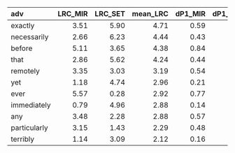 | adv          |   LRC_MIR |   LRC_SET |   mean_LRC |   dP1_MIR |   dP1_SET |   mean_dP1 |    G2_MIR |     G2_SET |    mean_G2 |    f_MIR |      f_SET |     f1_MIR |       f1_SET |    f2_MIR |     f2_SET |
|:-------------|----------:|----------:|-----------:|----------:|----------:|-----------:|----------:|-----------:|-----------:|---------:|-----------:|-----------:|-------------:|----------:|-----------:|
| exactly      |      3.51 |      5.90 |       4.71 |      0.59 |      0.67 |       0.63 |  1,939.47 | 214,404.20 | 108,171.83 |   813.00 |  43,635.00 | 293,963.00 | 3,226,213.00 |  1,114.00 |  61,599.00 |
| necessarily  |      2.66 |      6.23 |       4.44 |      0.43 |      0.72 |       0.57 |  1,688.91 | 219,003.46 | 110,346.18 |   971.00 |  42,708.00 | 293,963.00 | 3,226,213.00 |  1,681.00 |  56,694.00 |
| before       |      5.11 |      3.65 |       4.38 |      0.84 |      0.38 |       0.61 |  1,080.52 |   1,062.13 |   1,071.32 |   290.00 |     311.00 | 293,963.00 | 3,226,213.00 |    294.00 |     748.00 |
| that         |      2.86 |      5.62 |       4.24 |      0.44 |      0.63 |       0.53 |  7,632.21 | 781,016.11 | 394,324.16 | 4,338.00 | 165,411.00 | 293,963.00 | 3,226,213.00 |  7,472.00 | 250,392.00 |
| remotely     |      3.35 |      3.03 |       3.19 |      0.54 |      0.22 |       0.38 |  4,009.84 |  13,354.33 |   8,682.08 | 1,846.00 |   5,679.00 | 293,963.00 | 3,226,213.00 |  2,717.00 |  22,194.00 |
| yet          |      1.18 |      4.74 |       2.96 |      0.21 |      0.48 |       0.34 |    242.23 | 209,055.78 | 104,649.01 |   320.00 |  52,546.00 | 293,963.00 | 3,226,213.00 |    909.00 | 101,707.00 |
| ever         |      5.57 |      0.28 |       2.92 |      0.77 |      0.01 |       0.39 | 15,340.34 |     353.58 |   7,846.96 | 4,718.00 |   5,967.00 | 293,963.00 | 3,226,213.00 |  5,179.00 | 124,592.00 |
| immediately  |      0.79 |      4.96 |       2.88 |      0.14 |      0.52 |       0.33 |    181.20 | 239,462.58 | 119,821.89 |   407.00 |  57,319.00 | 293,963.00 | 3,226,213.00 |  1,442.00 | 103,177.00 |
| any          |      3.48 |      2.28 |       2.88 |      0.57 |      0.13 |       0.35 |  2,511.26 |  23,683.00 |  13,097.13 | 1,082.00 |  15,492.00 | 293,963.00 | 3,226,213.00 |  1,514.00 |  94,152.00 |
| particularly |      3.15 |      1.43 |       2.29 |      0.48 |      0.06 |       0.27 | 17,999.07 |  40,303.42 |  29,151.24 | 9,278.00 |  55,799.00 | 293,963.00 | 3,226,213.00 | 14,954.00 | 575,960.00 |
| terribly     |      1.14 |      3.09 |       2.12 |      0.16 |      0.22 |       0.19 |    847.65 |  42,704.93 |  21,776.29 | 1,579.00 |  18,054.00 | 293,963.00 | 3,226,213.00 |  5,218.00 |  70,174.00 |